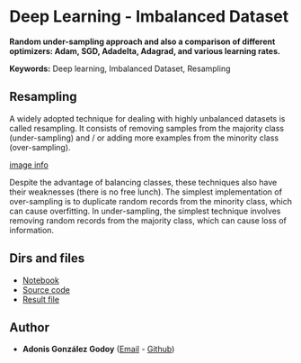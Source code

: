 # Deep Learning - Imbalanced Dataset 

__Random under-sampling approach and also a comparison of different optimizers: Adam, SGD, Adadelta, Adagrad, and 
various learning rates.__


__Keywords:__ Deep learning, Imbalanced Dataset, Resampling

## Resampling

A widely adopted technique for dealing with highly unbalanced datasets is called resampling. It consists 
of removing samples from the majority class (under-sampling) and / or adding more examples from the minority 
class (over-sampling).

[image info](docs/resampling.png)

Despite the advantage of balancing classes, these techniques also have their weaknesses (there is no free lunch). 
The simplest implementation of over-sampling is to duplicate random records from the minority class, which can 
cause overfitting. In under-sampling, the simplest technique involves removing random records from the majority 
class, which can cause loss of information.

## Dirs and files

- [Notebook](https://github.com/adions025/imbalanced_dataset-/blob/master/nbs/imbalanced_dataset.ipynb)
- [Source code](https://github.com/adions025/imbalanced_dataset-/tree/master/src)
- [Result file](https://github.com/adions025/imbalanced_dataset-/blob/master/data/results.csv)

## Author

* **Adonis González Godoy** ([Email](adions025@gmail.com) - [Github](https://github.com/adions025))

